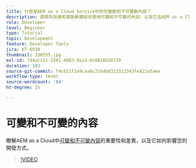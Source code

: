 ```yaml
---
title: 什麼是AEM as a Cloud Service中的可變動和不可變動內容？
description: 探索存放庫和套裝軟體如何使用可變和不可變的內容，以及它在AEM as a Cloud Service中很重要的原因。
role: Developer
level: Beginner
type: Tutorial
topic: Development
feature: Developer Tools
jira: KT-6930
thumbnail: 330555.jpg
exl-id: 744ac321-2201-4083-9a14-0c0816b50729
duration: 192
source-git-commit: f4c621f3a9caa8c2c64b8323312343fe421a5aee
workflow-type: tm+mt
source-wordcount: '64'
ht-degree: 1%

---
```


# 可變和不可變的內容

瞭解AEM as a Cloud中[可變和不可變內容](https://experienceleague.adobe.com/docs/experience-manager-cloud-service/implementing/developing/aem-project-content-package-structure.html?lang=zh-Hant)的重要性和差異，以及它如何影響您的開發方式。

>[!VIDEO](https://video.tv.adobe.com/v/330555?quality=12&learn=on)
